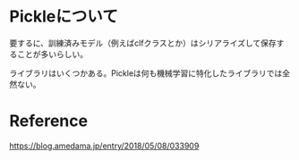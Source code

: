 # Pickleについて
要するに、訓練済みモデル（例えばclfクラスとか）はシリアライズして保存することが多いらしい。

ライブラリはいくつかある。Pickleは何も機械学習に特化したライブラリでは全然ない。


# Reference
https://blog.amedama.jp/entry/2018/05/08/033909